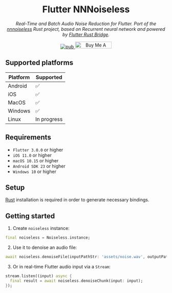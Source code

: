 <div align="center">

# Flutter NNNoiseless

_Real-Time and Batch Audio Noise Reduction for Flutter. Port of the [nnnoiseless](https://github.com/jneem/nnnoiseless) Rust project, based on Recurrent neural network and powered by [Flutter Rust Bridge](https://pub.dev/packages/flutter_rust_bridge)._

<p align="center">
  <a href="https://pub.dev/packages/flutter_nnnoiseless">
     <img src="https://img.shields.io/badge/pub-1.0.1-blue?logo=dart" alt="pub">
  </a>
  <a href="https://buymeacoffee.com/sk3llo" target="_blank"><img src="https://cdn.buymeacoffee.com/buttons/default-orange.png" alt="Buy Me A Coffee" height="21" width="114"></a>
</p>
</div>


## Supported platforms


| Platform  | Supported |
|-----------|-----------|
| Android   | ✅        |
| iOS       | ✅        |
| MacOS     | ✅        |
| Windows   | ✅        |
| Linux     | In progress       |


## Requirements

- `Flutter 3.0.0` or higher
- `iOS 11.0` or higher
- `macOS 10.15` or higher
- `Android SDK 23` or higher
- `Windows 10` or higher

## Setup

[Rust](https://www.rust-lang.org/learn/get-started) installation is required in order to generate necessary bindings.

## Getting started

1. Create `noiseless` instance:

```dart
final noiseless = Noiseless.instance;
```

2. Use it to denoise an audio file:

```dart
await noiseless.denoiseFile(inputPathStr: 'assets/noise.wav', outputPathStr: 'assets/output.wav');
```

3. Or in real-time Flutter audio input via a `Stream`:

```dart
stream.listen((input) async {
  final result = await noiseless.denoiseChunk(input: input);
});
```